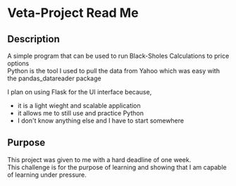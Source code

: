 # Veta-Project Read Me

## Description 
A simple program that can be used to run Black-Sholes Calculations to price options  
Python is the tool I used to pull the data from Yahoo which was easy with the pandas_datareader package  
  
I plan on using Flask for the UI interface because,
* it is a light wieght and scalable application
* it allows me to still use and practice Python
* I don't know anything else and I have to start somewhere

## Purpose
This project was given to me with a hard deadline of one week.  
This challenge is for the purpose of learning and showing that I am capable of learning under pressure.
